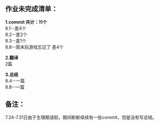 作业未完成清单： 
--
**1.commit 共计：11个**  
8.1--差4个  
8.2--差2个  
8.3--差1个  
8.8--周末玩游戏忘记了 差4个  

**2.翻译**  
2篇  

**3.总结**  
8.4--一篇  
8.8--一篇  

备注：
-
7.24-7.31日由于生理期请假，期间断断续续有一些commit，但是没有写总结。
